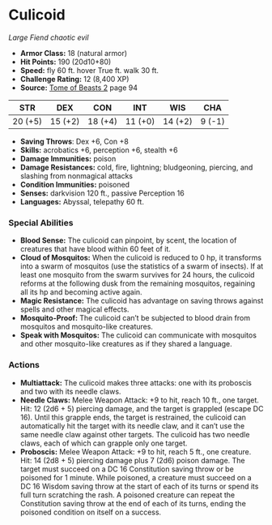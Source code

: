 # Culicoid

*Large* *Fiend* *chaotic evil*

- **Armor Class:** 18 (natural armor)
- **Hit Points:** 190 (20d10+80)
- **Speed:** fly 60 ft. hover True ft. walk 30 ft.
- **Challenge Rating:** 12 (8,400 XP)
- **Source:** [Tome of Beasts 2](https://koboldpress.com/kpstore/product/tome-of-beasts-2-for-5th-edition) page 94

| STR | DEX | CON | INT | WIS | CHA |
| --- | --- | --- | --- | --- | --- |
| 20 (+5) | 15 (+2) | 18 (+4) | 11 (+0) | 14 (+2) | 9 (-1) |

- **Saving Throws**: Dex +6, Con +8
- **Skills:** acrobatics +6, perception +6, stealth +6
- **Damage Immunities:** poison
- **Damage Resistances:** cold, fire, lightning; bludgeoning, piercing, and slashing from nonmagical attacks
- **Condition Immunities:** poisoned
- **Senses:** darkvision 120 ft., passive Perception 16
- **Languages:** Abyssal, telepathy 60 ft.
### Special Abilities
- **Blood Sense:** The culicoid can pinpoint, by scent, the location of creatures that have blood within 60 feet of it.
- **Cloud of Mosquitos:** When the culicoid is reduced to 0 hp, it transforms into a swarm of mosquitos (use the statistics of a swarm of insects). If at least one mosquito from the swarm survives for 24 hours, the culicoid reforms at the following dusk from the remaining mosquitos, regaining all its hp and becoming active again.
- **Magic Resistance:** The culicoid has advantage on saving throws against spells and other magical effects.
- **Mosquito-Proof:** The culicoid can’t be subjected to blood drain from mosquitos and mosquito-like creatures.
- **Speak with Mosquitos:** The culicoid can communicate with mosquitos and other mosquito-like creatures as if they shared a language.
### Actions
- **Multiattack:** The culicoid makes three attacks: one with its proboscis and two with its needle claws.
- **Needle Claws:** Melee Weapon Attack: +9 to hit, reach 10 ft., one target. Hit: 12 (2d6 + 5) piercing damage, and the target is grappled (escape DC 16). Until this grapple ends, the target is restrained, the culicoid can automatically hit the target with its needle claw, and it can’t use the same needle claw against other targets. The culicoid has two needle claws, each of which can grapple only one target.
- **Proboscis:** Melee Weapon Attack: +9 to hit, reach 5 ft., one creature. Hit: 14 (2d8 + 5) piercing damage plus 7 (2d6) poison damage. The target must succeed on a DC 16 Constitution saving throw or be poisoned for 1 minute. While poisoned, a creature must succeed on a DC 16 Wisdom saving throw at the start of each of its turns or spend its full turn scratching the rash. A poisoned creature can repeat the Constitution saving throw at the end of each of its turns, ending the poisoned condition on itself on a success.


